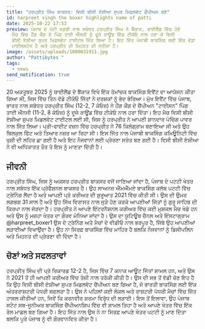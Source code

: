 ```yaml
---
title: "ਹਰਪ੍ਰੀਤ ਸਿੰਘ ਬਾਕਸਰ: ਵਿਸੀ ਬੀਸੀ ਏਸ਼ੀਆ ਸੁਪਰ ਮਿਡਲਵੇਟ ਚੈਂਪੀਅਨ ਬਣੇ"
id: harpreet singh the boxer highlights name of patti
date: 2025-10-22 17:53
preview: ਪੰਜਾਬ ਦੇ ਪੱਟੀ ਨਗਰੀ ਨਾਲ ਸਬੰਧਤ ਹਰਪ੍ਰੀਤ ਸਿੰਘ ਨੇ ਬੈਂਕਾਕ, ਥਾਈਲੈਂਡ ਵਿੱਚ ਹੋਏ
  ਮੈਚ ਵਿੱਚ ਹੌਂਗ ਕੌਂਗ ਦੇ ਪਿੰਗ ਤਾਈ ਐੱਨਜੀ ਨੂੰ ਦੂਜੇ ਰਾਊਂਡ ਵਿੱਚ ਟੀਕੇਓ ਨਾਲ ਹਰਾ ਕੇ ਵਿਸੀ
  ਬੀਸੀ ਏਸ਼ੀਆ ਸੁਪਰ ਮਿਡਲਵੇਟ ਟਾਈਟਲ ਜਿੱਤ ਲਿਆ ਹੈ। ਇਹ ਜਿੱਤ ਪੰਜਾਬੀ ਬਾਕਸਿੰਗ ਲਈ ਇੱਕ ਵੱਡਾ
  ਮਾਈਲਸਟੋਨ ਹੈ ਅਤੇ ਹਰਪ੍ਰੀਤ ਦੀ ਮਿਹਨਤ ਦੀ ਨਤੀਜਾ ਹੈ।
image: /assets/uploads/1000031911.jpg
author: "Pattibytes "
tags:
  - news
send_notification: true
---
```

20 ਅਕਤੂਬਰ 2025 ਨੂੰ ਥਾਈਲੈਂਡ ਦੇ ਬੈਂਕਾਕ ਵਿਖੇ ਇੱਕ ਰੋਮਾਂਚਕ ਬਾਕਸਿੰਗ ਇਵੈਂਟ ਦਾ ਆਯੋਜਨ ਕੀਤਾ ਗਿਆ ਸੀ, ਜਿਸ ਵਿੱਚ ਤਿੰਨ ਵੱਡੇ ਟੀਕੇਓ ਜਿੱਤਾਂ ਨੇ ਦਰਸ਼ਕਾਂ ਨੂੰ ਭੇਦ ਭੋਰਿਆ। ਮੁੱਖ ਇਵੈਂਟ ਵਿੱਚ ਪੰਜਾਬ, ਭਾਰਤ ਨਾਲ ਸਬੰਧਤ ਹਰਪ੍ਰੀਤ ਸਿੰਘ (12-2, 7 ਕੇਓਜ਼) ਨੇ ਹੌਂਗ ਕੌਂਗ ਦੇ ਚੈਂਪੀਅਨ "ਟਾਈਸਨ" ਪਿੰਗ ਤਾਈ ਐੱਨਜੀ (11-2, 8 ਕੇਓਜ਼) ਨੂੰ ਦੂਜੇ ਰਾਊਂਡ ਵਿੱਚ ਟੀਕੇਓ ਨਾਲ ਹਰਾ ਦਿੱਤਾ। ਇਹ ਮੈਚ ਵਿਸੀ ਬੀਸੀ ਏਸ਼ੀਆ ਸੁਪਰ ਮਿਡਲਵੇਟ ਟਾਈਟਲ ਲਈ ਸੀ, ਜਿਸ ਨੂੰ ਹਰਪ੍ਰੀਤ ਨੇ ਆਪਣੀ ਸ਼ਾਨਦਾਰ ਪੰਚਿੰਗ ਪਾਵਰ ਨਾਲ ਜਿੱਤ ਲਿਆ। ਪ੍ਰੀ-ਫਾਈਟ ਵਜ਼ਨ ਵਿੱਚ ਹਰਪ੍ਰੀਤ ਨੇ 76 ਕਿਲੋਗ੍ਰਾਮ ਬਣਾਇਆ ਸੀ ਅਤੇ ਉਹ ਬਿਲਕੁਲ ਫਿੱਟ ਅਤੇ ਤਿਆਰ ਨਜ਼ਰ ਆ ਰਿਹਾ ਸੀ। ਇਸ ਜਿੱਤ ਨਾਲ ਪੰਜਾਬੀ ਬਾਕਸਿੰਗ ਕਮਿਊਨਿਟੀ ਵਿੱਚ ਖੁਸ਼ੀ ਦੀ ਲਹਿਰ ਛਾ ਗਈ ਹੈ ਅਤੇ ਇਹ ਨੌਜਵਾਨਾਂ ਲਈ ਪ੍ਰੇਰਣਾ ਸਰੋਤ ਬਣ ਗਈ ਹੈ।  ਵਿਸੀ ਬੀਸੀ ਏਸ਼ੀਆ ਨੇ ਵੀ ਅਧਿਕਾਰਤ ਤੌਰ ਤੇ ਇਸ ਨੂੰ ਮਾਣਤਾ ਦਿੱਤੀ ਹੈ।

## **ਜੀਵਨੀ**

ਹਰਪ੍ਰੀਤ ਸਿੰਘ, ਜਿਸ ਨੂੰ ਅਕਸਰ ਹਰਪ੍ਰੀਤ ਬਾਕਸਰ ਵਜੋਂ ਜਾਣਿਆ ਜਾਂਦਾ ਹੈ, ਪੰਜਾਬ ਦੇ ਪਟਟੀ ਖੇਤਰ ਨਾਲ ਸਬੰਧਤ ਇੱਕ ਪ੍ਰੋਫੈਸ਼ਨਲ ਬਾਕਸਰ ਹੈ। ਉਹ ਲਾਅਨਜ਼ ਐੱਮਐੱਮਏ ਬਾਕਸਿੰਗ ਕਲੱਬ ਪਟਟੀ ਵਿੱਚ ਟ੍ਰੇਨਿੰਗ ਲੈਂਦਾ ਹੈ ਅਤੇ ਆਪਣੀ ਪ੍ਰੋ ਕਰੀਅਰ ਦੀ ਸ਼ੁਰੂਆਤ 2021 ਵਿੱਚ ਕੀਤੀ ਸੀ। ਉਸ ਦੀ ਉਮਰ ਲਗਭਗ 31 ਸਾਲ ਹੈ ਅਤੇ ਉਹ ਸਿੱਖ ਵਿਰਾਸਤ ਨਾਲ ਜੁੜੇ ਹੋਣ ਕਰਕੇ ਆਪਣੀਆਂ ਜਿੱਤਾਂ ਨੂੰ ਗੁਰੂ ਸਾਹਿਬ ਦੀ ਕਿਰਪਾ ਨਾਲ ਜੋੜਦਾ ਹੈ। ਹਰਪ੍ਰੀਤ ਨੇ ਆਪਣੇ ਇੰਟਰਨੈਸ਼ਨਲ ਕਰੀਅਰ ਵਿੱਚ ਕਈ ਮੁਸ਼ਕਲ ਮੈਚ ਖੇਡੇ ਹਨ ਅਤੇ ਉਸ ਨੂੰ ਮਜ਼ਹਾ ਖੇਤਰ ਦਾ ਗੌਰਵ ਮੰਨਿਆ ਜਾਂਦਾ ਹੈ। ਉਸ ਦਾ ਯੂਟਿਊਬ ਚੈਨਲ ਅਤੇ ਇੰਸਟਾਗ੍ਰਾਮ @harpreet_boxer1 ਉਸ ਦੇ ਟ੍ਰੇਨਿੰਗ ਅਤੇ ਮੈਚਾਂ ਦੇ ਵੀਡੀਓ ਨਾਲ ਭਰਪੂਰ ਹੈ, ਜਿੱਥੇ ਉਹ ਆਪਣੀਆਂ ਲੜਾਈਆਂ ਵਿਖਾਉਂਦਾ ਹੈ। ਉਹ ਨਾ ਸਿਰਫ਼ ਬਾਕਸਿੰਗ ਵਿੱਚ ਮਾਹਿਰ ਹੈ ਬਲਕਿ ਨੌਜਵਾਨਾਂ ਨੂੰ ਡਿਸੀਪਲਿਨ ਅਤੇ ਮਿਹਨਤ ਦੀ ਪ੍ਰੇਰਣਾ ਵੀ ਦਿੰਦਾ ਹੈ। 

## **ਚੋਣਾਂ ਅਤੇ ਸਫਲਤਾਵਾਂ**

ਹਰਪ੍ਰੀਤ ਸਿੰਘ ਦੀ ਪ੍ਰੋ ਰਿਕਾਰਡ 12-2 ਹੈ, ਜਿਸ ਵਿੱਚ 7 ਕਨਾਕ ਆਊਟ ਜਿੱਤਾਂ ਸ਼ਾਮਲ ਹਨ, ਅਤੇ ਉਸ ਨੇ 2021 ਤੋਂ ਹੀ ਆਪਣੀ ਕਰੀਅਰ ਵਿੱਚ ਤੇਜ਼ੀ ਨਾਲ ਤਰੱਕੀ ਕੀਤੀ ਹੈ। ਉਸ ਦੀ ਸਭ ਤੋਂ ਵੱਡੀ ਚੋਣ ਇਹ ਹੈ ਕਿ ਉਹ ਵਿਸੀ ਬੀਸੀ ਏਸ਼ੀਆ ਸੁਪਰ ਮਿਡਲਵੇਟ ਚੈਂਪੀਅਨ ਬਣ ਗਿਆ ਹੈ, ਜੋ ਭਾਰਤੀ ਬਾਕਸਿੰਗ ਲਈ ਇੱਕ ਅੰਤਰਰਾਸ਼ਟਰੀ ਪੱਧਰੀ ਸਫਲਤਾ ਹੈ। ਉਸ ਨੇ ਪਹਿਲਾਂ ਕਈ ਲੋਕਲ ਅਤੇ ਰਾਸ਼ਟਰੀ ਪੱਧਰੀ ਮੈਚਾਂ ਵਿੱਚ ਜਿੱਤ ਹਾਸਲ ਕੀਤੀਆਂ ਹਨ, ਜਿਵੇਂ ਕਿ ਕਰਨਵੀਰ ਸ਼ਰਮਾ ਵਿਰੁੱਧ ਦੀ ਲੜਾਈ। ਇਸ ਤੋਂ ਇਲਾਵਾ, ਉਹ ਪੰਜਾਬ ਸਟੇਟ ਸਬ-ਜੂਨੀਅਰ ਬਾਕਸਿੰਗ ਚੈਂਪੀਅਨਸ਼ਿਪ ਵਿੱਚ ਵੀ ਸ਼ਾਮਲ ਰਿਹਾ ਹੈ ਅਤੇ ਆਪਣੇ ਖੇਤਰ ਵਿੱਚ ਇੱਕ ਰੋਲ ਮਾਡਲ ਬਣ ਗਿਆ ਹੈ। ਇਹ ਜਿੱਤ ਨਾਲ ਉਸ ਨੇ ਨਾ ਸਿਰਫ਼ ਆਪਣੇ ਖੇਤਰ ਪਟਟੀ ਨੂੰ ਮਾਣ ਦਿੱਤਾ ਬਲਕਿ ਪੂਰੇ ਪੰਜਾਬ ਨੂੰ ਵੀ ਗੌਰਵਾਨਵਿਤ ਕੀਤਾ ਹੈ।